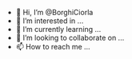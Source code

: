 - 👋 Hi, I’m @BorghiCiorla
- 👀 I’m interested in ...
- 🌱 I’m currently learning ...
- 💞️ I’m looking to collaborate on ...
- 📫 How to reach me ...

<!---
BorghiCiorla/BorghiCiorla is a ✨ special ✨ repository because its `README.md` (this file) appears on your GitHub profile.
You can click the Preview link to take a look at your changes.
--->
